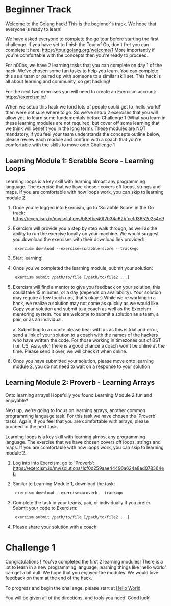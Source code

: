 # Beginner Track

Welcome to the Golang hack!  This is the beginner's track.  We hope that everyone is ready to learn!

We have asked everyone to complete the go tour before starting the first challenge.  If you have yet to finish the Tour of Go, don't fret you can complete it here:  https://tour.golang.org/welcome/1 
More importantly if you're comfortable with the concepts then you're ready to proceed.

For n00bs, we have 2 learning tasks that you can complete on day 1 of the hack.  We've chosen some fun tasks to help you learn.  You can complete this as a team or paired up with someone to a similar skill set.  This hack is all about learning and community, so get hacking!

For the next two exercises you will need to create an Exercism account: https://exercism.io/   

When we setup this hack we fond lots of people could get to 'hello world!' then were not sure where to go.  So we've setup 2 exercises that you will allow you to learn some fundamentals before Challenge 1 (What you learn in these learning modules are not required, but cover off some learning that we think will benefit you in the long term).  These modules are NOT mandatory, if you feel your team understands the concepts outline below, please review each module and confirm with a coach that you're comfortable with the skills to move onto Challenge 1 

## Learning Module 1: Scrabble Score - Learning Loops

Learning loops is a key skill with learning almost any programming language.  The exercise that we have chosen covers off loops, strings and maps.  If you are comfortable with how loops work, you can skip to learning module 2.

1. Once you're logged into Exercism, go to 'Scrabble Score' in the Go track: https://exercism.io/my/solutions/b8efbe40f7b34a62bfcefd3652c254e9

2. Exercism will provide you a step by step walk through, as well as the ability to run the exercise locally on your machine.  We would suggest you download the exercises with their download link provided: 

        exercism download --exercise=scrabble-score --track=go

3. Start learning!

4. Once you've completed the learning module, submit your solution:

        exercism submit /path/to/file [/path/to/file2 ...]

5. Exercism will find a mentor to give you feedback on your solution, this could take 15 minutes, or a day (depends on availability). Your solution may require a few touch ups, that's okay :)  While we're working in a hack, we realize a solution may not come as quickly as we would like.  Copy your solution and submit to a coach as well as the Exercism mentoring system.  You are welcome to submit a solution as a team, a pair, or as an individual.  

    a. Submitting to a coach: please bear with us as this is trial and error, send a link of your solution to a coach with the names of the hackers who have written the code.  For those working in timezones out of BST (i.e. US, Asia, etc) there is a good chance a coach won't be online at the time.  Please send it over, we will check it when online.

6. Once you have submitted your solution, please move onto learning module 2, you do not need to wait on a response to your solution

## Learning Module 2: Proverb - Learning Arrays

Onto learning arrays!  Hopefully you found Learning Module 2 fun and enjoyable?

Next up, we're going to focus on learning arrays, another common programming language task.  For this task we have chosen the 'Proverb' tasks.  Again, if you feel that you are comfortable with arrays, please proceed to the next task.


Learning loops is a key skill with learning almost any programming language.  The exercise that we have chosen covers off loops, strings and maps.  If you are comfortable with how loops work, you can skip to learning module 2.

1. Log into into Exercism, go to 'Proverb': https://exercism.io/my/solutions/1cf0d259aae44496a624a8ed078364eb

2. Similar to Learning Module 1, download the task:

        exercism download --exercise=proverb --track=go

3. Complete the task in your teams, pair, or individually if you prefer.  Submit your code to Exercism: 

        exercism submit /path/to/file [/path/to/file2 ...]

4. Please share your solution with a coach

# Challenge 1

Congratulations !  You've completed the first 2 learning modules! There is a lot to learn in a new programming language, learning things like 'hello world' can get a bit dull.  We hope that you enjoyed the modules.  We would love feedback on them at the end of the hack.

To progress and begin the challenge, please start at [Hello World](docs\helloworld.md)

You will be given all of the directions, and tools you need!  Good luck!